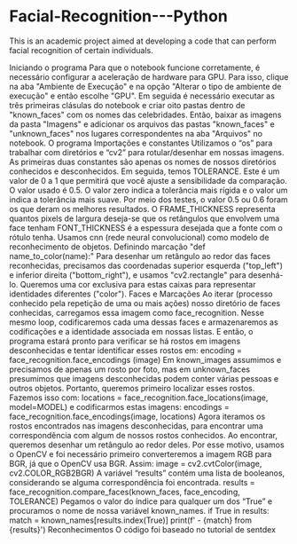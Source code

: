 # Facial-Recognition---Python
 This is an academic project aimed at developing a code that can perform facial recognition of certain individuals.

Iniciando o programa
Para que o notebook funcione corretamente, é necessário configurar a aceleração de hardware para GPU. Para isso, clique na aba "Ambiente de Execução" e na opção "Alterar o tipo de ambiente de execução" e então escolhe "GPU".
Em seguida é necessário executar as três primeiras clásulas do notebook e criar oito pastas dentro de "known_faces" com os nomes das celebridades. Então, baixar as imagens da pasta "Imagens" e adicionar os arquivos das pastas "known_faces" e "unknown_faces" nos lugares correspondentes na aba "Arquivos" no notebook.
O programa
Importações e constantes
Utilizamos o “os” para trabalhar com diretórios e “cv2” para rotular/desenhar em nossas imagens. As primeiras duas constantes são apenas os nomes de nossos diretórios conhecidos e desconhecidos.
Em seguida, temos TOLERANCE. Este é um valor de 0 a 1 que permitirá que você ajuste a sensibilidade da comparação. O valor usado é 0.5. O valor zero indica a tolerância mais rígida e o valor um indica a tolerância mais suave. Por meio dos testes, o valor 0.5 ou 0.6 foram os que deram os melhores resultados.
O FRAME_THICKNESS representa quantos pixels de largura deseja-se que os retângulos que envolvem uma face tenham
FONT_THICKNESS é a espessura desejada que a fonte com o rótulo tenha.
Usamos cnn (rede neural convolucional) como modelo de reconhecimento de objetos.
Definindo marcação
"def name_to_color(name):"
Para desenhar um retângulo ao redor das faces reconhecidas, precisamos das coordenadas superior esquerda ("top_left") e inferior direita ("bottom_right"), e usamos "cv2.rectangle" para desenhá-lo.
Queremos uma cor exclusiva para estas caixas para representar identidades diferentes ("color").
Faces e Marcações
Ao iterar (processo conhecido pela repetição de uma ou mais ações) nosso diretório de faces conhecidas, carregamos essa imagem como face_recognition. Nesse mesmo loop, codificaremos cada uma dessas faces e armazenaremos as codificações e a identidade associada em nossas listas. E então, o programa estará pronto para verificar se há rostos em imagens desconhecidas e tentar identificar esses rostos em: encoding = face_recognition.face_encodings (image)
Em known_images assumimos e precisamos de apenas um rosto por foto, mas em unknown_faces presumimos que imagens desconhecidas podem conter várias pessoas e outros objetos. Portanto, queremos primeiro localizar esses rostos. Fazemos isso com: locations = face_recognition.face_locations(image, model=MODEL) e codificarmos estas imagens: encodings = face_recognition.face_encodings(image, locations)
Agora iteramos os rostos encontrados nas imagens desconhecidas, para encontrar uma correspondência com algum de nossos rostos conhecidos. Ao encontrar, queremos desenhar um retângulo ao redor deles. Por esse motivo, usamos o OpenCV e foi necessário primeiro converteremos a imagem RGB para BGR, já que o OpenCV usa BGR. Assim: image = cv2.cvtColor(image, cv2.COLOR_RGB2BGR)
A variável “results” contém uma lista de booleanos, considerando se alguma correspondência foi encontrada. results = face_recognition.compare_faces(known_faces, face_encoding, TOLERANCE)
Pegamos o valor do índice para qualquer um dos “True” e procuramos o nome de nossa variável known_names. if True in results: match = known_names[results.index(True)] print(f' - {match} from {results}')
Reconhecimentos
O código foi baseado no tutorial de sentdex
